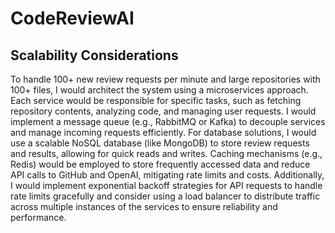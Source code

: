 # CodeReviewAI

## Scalability Considerations

To handle 100+ new review requests per minute and large repositories with 100+ files, I would architect the system using a microservices approach.
Each service would be responsible for specific tasks, such as fetching repository contents, analyzing code, and managing user requests.
I would implement a message queue (e.g., RabbitMQ or Kafka) to decouple services and manage incoming requests efficiently.
For database solutions, I would use a scalable NoSQL database (like MongoDB) to store review requests and results, allowing for quick reads and writes.
Caching mechanisms (e.g., Redis) would be employed to store frequently accessed data and reduce API calls to GitHub and OpenAI, mitigating rate limits and costs.
Additionally, I would implement exponential backoff strategies for API requests to handle rate limits gracefully and consider using a load balancer to distribute traffic across multiple instances of the services to ensure reliability and performance.

